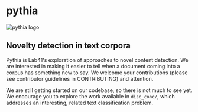 # pythia

![pythia logo](https://github.com/Lab41/pythia/assets/pythia_logo.png)

## Novelty detection in text corpora

Pythia is Lab41's exploration of approaches to novel content detection. We are interested in making it easier to tell when a document coming into a corpus has something new to say.
We welcome your contributions (please see contributor guidelines in CONTRIBUTING) and attention.

We are still getting started on our codebase, so there is not much to see yet. We encourage you to explore the work available in `disc_conc/`, which addresses an interesting, related text classification problem.

